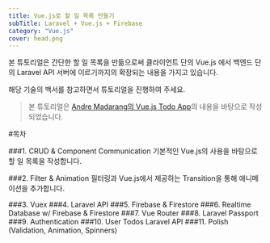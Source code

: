 ```yaml
---
title: Vue.js로 할 일 목록 만들기
subTitle: Laravel + Vue.js + Firebase
category: "Vue.js"
cover: head.png
---
```


본 튜토리얼은 간단한 할 일 목록을 만듦으로써 클라이언트 단의 Vue.js 에서 백엔드 단의 Laravel API 서버에 이르기까지의 확장되는 내용을 가지고 있습니다.

해당 기술의 백서를 참고하면서 튜토리얼을 진행하여 주세요.

>본 튜토리얼은 [Andre Madarang의 Vue.js Todo App](https://www.youtube.com/playlist?list=PLEhEHUEU3x5q-xB1On4CsLPts0-rZ9oos)의 내용을 바탕으로 작성되었습니다.

#목차

###1. CRUD & Component Communication
기본적인 Vue.js의 사용을 바탕으로 할 일 목록을 작성합니다.

###2. Filter & Animation
필터링과 Vue.js에서 제공하는 Transition을 통해 애니메이션을 추가합니다.

###3. Vuex
###4. Laravel API
###5. Firebase & Firestore
###6. Realtime Database w/ Firebase & Firestore
###7. Vue Router
###8. Laravel Passport
###9. Authentication
###10. User Todos Laravel API
###11. Polish (Validation, Animation, Spinners)
